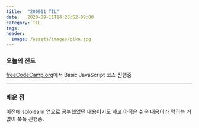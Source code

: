 ```yaml
---
title:  "200911 TIL"
date:   2020-09-11T14:25:52+09:00
category: TIL
tags: 
header:
  image: /assets/images/pika.jpg
---
```


<h3>오늘의 진도</h3>

[freeCodeCamp.org](https://www.freecodecamp.org/)에서 Basic JavaScript 코스 진행중

<hr>

<h3>배운 점</h3>

이전에 sololearn 앱으로 공부했었던 내용이기도 하고 아직은 쉬운 내용이라 막히는 거 없이 쭉쭉 진행중.